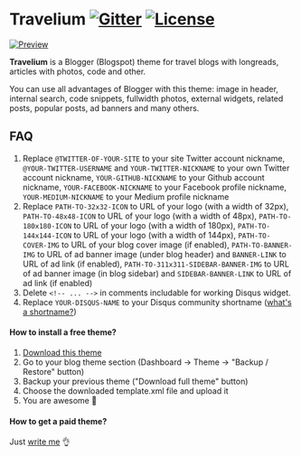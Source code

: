 # Travelium [![Gitter](https://img.shields.io/gitter/room/nwjs/nw.js.svg)](https://gitter.im/web-xaser/blogger-templates) [![License](https://img.shields.io/npm/l/express.svg)](https://github.com/web-xaser/blogspot-themes/blob/master/LICENSE)

[![Preview](https://raw.githubusercontent.com/web-xaser/blogspot-themes/master/Travelium/preview/main.jpg)](https://github.com/web-xaser/blogspot-themes/tree/master/Travelium)

**Travelium** is a Blogger (Blogspot) theme for travel blogs with longreads, articles with photos, code and other.

You can use all advantages of Blogger with this theme: image in header, internal search, code snippets, fullwidth photos, external widgets, related posts, popular posts, ad banners and many others.

## FAQ

1. Replace `@TWITTER-OF-YOUR-SITE` to your site Twitter account nickname, `@YOUR-TWITTER-USERNAME` and `YOUR-TWITTER-NICKNAME` to your own Twitter account nickname, `YOUR-GITHUB-NICKNAME` to your Github account nickname, `YOUR-FACEBOOK-NICKNAME` to your Facebook profile nickname, `YOUR-MEDIUM-NICKNAME` to your Medium profile nickname
2. Replace `PATH-TO-32x32-ICON` to URL of your logo (with a width of 32px), `PATH-TO-48x48-ICON` to URL of your logo (with a width of 48px), `PATH-TO-180x180-ICON` to URL of your logo (with a width of 180px), `PATH-TO-144x144-ICON` to URL of your logo (with a width of 144px), `PATH-TO-COVER-IMG` to URL of your blog cover image (if enabled), `PATH-TO-BANNER-IMG` to URL of ad banner image (under blog header) and `BANNER-LINK` to URL of ad link (if enabled), `PATH-TO-311x311-SIDEBAR-BANNER-IMG` to URL of ad banner image (in blog sidebar) and `SIDEBAR-BANNER-LINK` to URL of ad link (if enabled)
3. Delete `<!-- ... -->` in comments includable for working Disqus widget.
4. Replace `YOUR-DISQUS-NAME` to your Disqus community shortname ([what's a shortname?](https://help.disqus.com/customer/en/portal/articles/466208-what-s-a-shortname-))

#### How to install a free theme?

1. [Download this theme](https://github.com/web-xaser/blogspot-themes/raw/master/Travelium/template.xml)
2. Go to your blog theme section (Dashboard → Theme → "Backup / Restore" button)
3. Backup your previous theme ("Download full theme" button)
4. Choose the downloaded template.xml file and upload it
5. You are awesome :clap:

#### How to get a paid theme?

Just [write me](https://www.web-xaser.ru/) :ok_hand:
